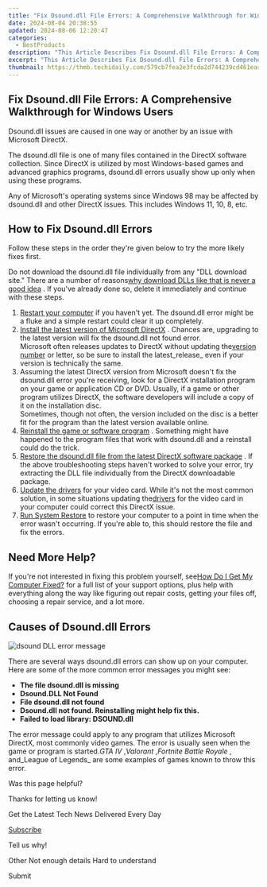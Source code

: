 ```yaml
---
title: "Fix Dsound.dll File Errors: A Comprehensive Walkthrough for Windows Users"
date: 2024-08-04 20:38:55
updated: 2024-08-06 12:20:47
categories:
  - BestProducts
description: "This Article Describes Fix Dsound.dll File Errors: A Comprehensive Walkthrough for Windows Users"
excerpt: "This Article Describes Fix Dsound.dll File Errors: A Comprehensive Walkthrough for Windows Users"
thumbnail: https://thmb.techidaily.com/579cb7fea2e3fcda2d744239cd461eaad31f6bb8cae52b9dfe0e180c13eb7675.jpg
---
```


## Fix Dsound.dll File Errors: A Comprehensive Walkthrough for Windows Users
 Dsound.dll issues are caused in one way or another by an issue with Microsoft DirectX.

 The dsound.dll file is one of many files contained in the DirectX software collection. Since DirectX is utilized by most Windows-based games and advanced graphics programs, dsound.dll errors usually show up only when using these programs.

 Any of Microsoft's operating systems since Windows 98 may be affected by dsound.dll and other DirectX issues. This includes Windows 11, 10, 8, etc.

## How to Fix Dsound.dll Errors

 Follow these steps in the order they're given below to try the more likely fixes first.

 Do not download the dsound.dll file individually from any "DLL download site." There are a number of reasons[why download DLLs like that is never a good idea](https://www.lifewire.com/important-reasons-not-to-download-dll-files-2624455) . If you've already done so, delete it immediately and continue with these steps.

1. [Restart your computer](https://www.lifewire.com/how-to-reboot-a-computer-2624568) if you haven't yet. The dsound.dll error might be a fluke and a simple restart could clear it up completely.
2. [Install the latest version of Microsoft DirectX](https://www.lifewire.com/how-to-download-install-directx-2624489) . Chances are, upgrading to the latest version will fix the dsound.dll not found error.  
 Microsoft often releases updates to DirectX without updating the[version number](https://www.lifewire.com/version-number-2626043) or letter, so be sure to install the latest_release_ even if your version is technically the same.
3. Assuming the latest DirectX version from Microsoft doesn't fix the dsound.dll error you're receiving, look for a DirectX installation program on your game or application CD or DVD. Usually, if a game or other program utilizes DirectX, the software developers will include a copy of it on the installation disc.  
 Sometimes, though not often, the version included on the disc is a better fit for the program than the latest version available online.
4. [Reinstall the game or software program](https://www.lifewire.com/what-is-the-proper-way-to-reinstall-a-software-program-2624478) . Something might have happened to the program files that work with dsound.dll and a reinstall could do the trick.
5. [Restore the dsound.dll file from the latest DirectX software package](https://www.lifewire.com/how-to-restore-a-missing-directx-dll-file-2624516) . If the above troubleshooting steps haven't worked to solve your error, try extracting the DLL file individually from the DirectX downloadable package.
6. [Update the drivers](https://www.lifewire.com/how-to-update-drivers-in-windows-2619214) for your video card. While it's not the most common solution, in some situations updating the[drivers](https://www.lifewire.com/what-is-a-device-driver-2625796) for the video card in your computer could correct this DirectX issue.
7. [Run System Restore](https://www.lifewire.com/how-to-use-system-restore-in-windows-2626131) to restore your computer to a point in time when the error wasn't occurring. If you're able to, this should restore the file and fix the errors.

## Need More Help?

 If you're not interested in fixing this problem yourself, see[How Do I Get My Computer Fixed?](https://www.lifewire.com/how-do-i-get-my-computer-fixed-2625167) for a full list of your support options, plus help with everything along the way like figuring out repair costs, getting your files off, choosing a repair service, and a lot more.

## Causes of Dsound.dll Errors

![dsound DLL error message](https://www.lifewire.com/thmb/8ob92W2M8yVwBXxxoEyFGfLZPrE=/1500x0/filters:no_upscale():max_bytes(150000):strip_icc():format(webp)/dsound-dll-error-message-38e22a73d179459aa2fe028581ba12f7.png)

 There are several ways dsound.dll errors can show up on your computer. Here are some of the more common error messages you might see:

* **The file dsound.dll is missing**
* **Dsound.DLL Not Found**
* **File dsound.dll not found**
* **Dsound.dll not found. Reinstalling might help fix this.**
* **Failed to load library: DSOUND.dll**

 The error message could apply to any program that utilizes Microsoft DirectX, most commonly video games. The error is usually seen when the game or program is started._GTA IV_ ,_Valorant_ ,_Fortnite Battle Royale_ , and_League of Legends_ are some examples of games known to throw this error.

Was this page helpful?

Thanks for letting us know!

 Get the Latest Tech News Delivered Every Day

[Subscribe](https://www.lifewire.com/#)

Tell us why!

 Other  Not enough details  Hard to understand

 Submit

<ins class="adsbygoogle"
     style="display:block"
     data-ad-format="autorelaxed"
     data-ad-client="ca-pub-7571918770474297"
     data-ad-slot="1223367746"></ins>



<ins class="adsbygoogle"
     style="display:block"
     data-ad-client="ca-pub-7571918770474297"
     data-ad-slot="8358498916"
     data-ad-format="auto"
     data-full-width-responsive="true"></ins>

